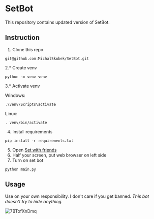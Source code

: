 # SetBot
This repository contains updated version of SetBot. 

## Instruction
1. Clone this repo
```
git@github.com:MichalSkubek/SetBot.git
```
2.* Create venv
```
python -m venv venv
```
3.* Activate venv

Windows:

``` 
.\venv\Scripts\activate
```

Linux:

```
. venv/bin/activate
```

4. Install requirements
```
pip install -r requirements.txt
```
5. Open [Set with friends](https://setwithfriends.com)
6. Half your screen, put web browser on left side
7. Turn on set bot
```
python main.py
```

## Usage
Use on your own responsibility. I don't care if you get banned. *This bot doesn't try to hide anything.*

![7BTofXnDmq](https://user-images.githubusercontent.com/63967868/120119327-6bef4f00-c197-11eb-999c-09719e452b95.jpg)

